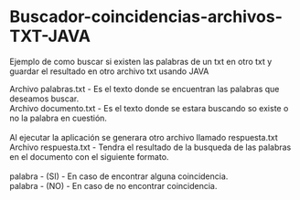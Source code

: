 # Buscador-coincidencias-archivos-TXT-JAVA
Ejemplo de como buscar si existen las palabras de un txt en otro txt y guardar el resultado en otro archivo txt usando JAVA <br>

Archivo palabras.txt - Es el texto donde se encuentran las palabras que deseamos buscar. <br>
Archivo documento.txt - Es el texto donde se estara buscando so existe o no la palabra en cuestión. <br>
<br>
Al ejecutar la aplicación se generara otro archivo llamado respuesta.txt <br>
Archivo respuesta.txt - Tendra el resultado de la busqueda de las palabras en el documento con el siguiente formato.<br>
<br>
palabra - (SI) - En caso de encontrar alguna coincidencia. <br>
palabra - (NO) - En caso de no encontrar coincidencia. <br>
